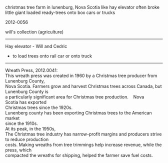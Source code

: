 christmas tree farm in lunenburg, Nova Scotia
like hay elevator
often broke
little giant
loaded ready-trees onto box cars or trucks

2012-0056

will's collection (agriculture)






--------
Hay elevator - Will and Cedric
- to load trees onto rail car or onto truck


---
Wreath Press, 2012.0041:  
This wreath press was created in 1960 by a Christmas tree producer from  
Lunenburg County,  
Nova Scotia. Farmers grow and harvest Christmas trees across Canada, but  
Lunenburg County is  
a particularly significant area for Christmas tree production.    Nova  
Scotia has exported  
Christmas trees since the 1920s.  
Lunenberg county has been exporting Christmas trees to the American market  
since the 1910s.  
At its peak, in the 1950s,  
The Christmas tree industry has narrow-profit margins and producers strive  
to reduce production  
costs. Making wreaths from tree trimmings help increase revenue, while the  
press, which  
compacted the wreaths for shipping, helped the farmer save fuel costs.  
